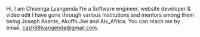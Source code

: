  Hi, I am Chisenga Lyangenda
I’m a Software engineer, website developer & video edit
I have gone through various Institutions and mentors among them being Joseph Asante, Akuffo Joe and Alx_Africa.
You can reach me by email, cash88lyangenda@gmail.com.

